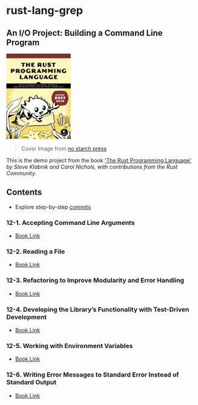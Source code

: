 # rust-lang-grep

## An I/O Project: Building a Command Line Program

[![](./Rust2018_front.webp)](https://nostarch.com/Rust2018)

> Cover Image from [no starch press](https://nostarch.com/Rust2018)

This is the demo project from the book ['The Rust Programming Language'](https://doc.rust-lang.org/book/title-page.html#the-rust-programming-language) _by Steve Klabnik and Carol Nichols, with contributions from the Rust Community_.

## Contents

- Explore step-by-step [commits](https://github.com/gratiaa/rust-lang-grep/network)

### 12-1. Accepting Command Line Arguments

- [Book Link](https://doc.rust-lang.org/book/ch12-02-reading-a-file.html)

### 12-2. Reading a File

- [Book Link](https://doc.rust-lang.org/book/ch12-02-reading-a-file.html)

### 12-3. Refactoring to Improve Modularity and Error Handling

- [Book Link](https://doc.rust-lang.org/book/ch12-03-improving-error-handling-and-modularity.html)

### 12-4. Developing the Library’s Functionality with Test-Driven Development

- [Book Link](https://doc.rust-lang.org/book/ch12-04-testing-the-librarys-functionality.html)

### 12-5. Working with Environment Variables

- [Book Link](https://doc.rust-lang.org/book/ch12-05-working-with-environment-variables.html)

### 12-6. Writing Error Messages to Standard Error Instead of Standard Output

- [Book Link](https://doc.rust-lang.org/book/ch12-06-writing-to-stderr-instead-of-stdout.html)
